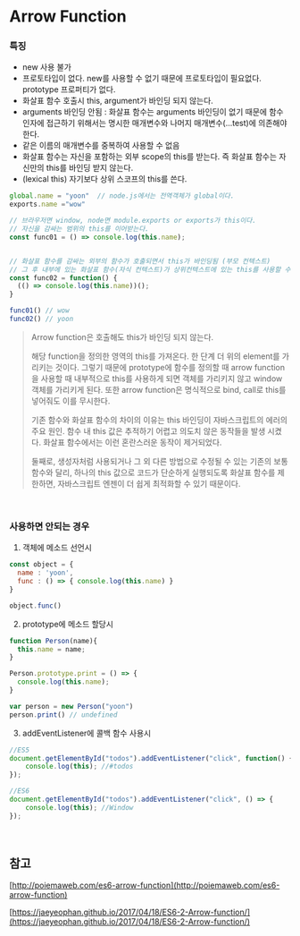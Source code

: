 # Arrow Function

### 특징

- new 사용 불가
- 프로토타입이 없다. new를 사용할 수 없기 때문에 프로토타입이 필요없다. prototype 프로퍼티가 없다.
- 화살표 함수 호출시 this, argument가 바인딩 되지 않는다.
- arguments 바인딩 안됨 : 화살표 함수는 arguments 바인딩이 없기 때문에 함수 인자에 접근하기 위해서는 명시한 매개변수와 나머지 매개변수(...test)에 의존해야한다.
- 같은 이름의 매개변수를 중복하여 사용할 수 없음
- 화살표 함수는 자신을 포함하는 외부 scope의 this를 받는다. 즉 화살표 함수는 자신만의 this를 바인딩 받지 않는다.  
- (lexical this) 자기보다 상위 스코프의 this를 쓴다.


```javascript
global.name = "yoon"  // node.js에서는 전역객체가 global이다.
exports.name ="wow"

// 브라우저면 window, node면 module.exports or exports가 this이다.
// 자신을 감싸는 범위의 this를 이어받는다.
const func01 = () => console.log(this.name); 


// 화살표 함수를 감싸는 외부의 함수가 호출되면서 this가 바인딩됨 (부모 컨텍스트)
// 그 후 내부에 있는 화살표 함수(자식 컨텍스트)가 상위컨텍스트에 있는 this를 사용할 수 있게 됨
const func02 = function() { 
  (() => console.log(this.name))();
}

func01() // wow
func02() // yoon
```

> Arrow function은 호출해도 this가 바인딩 되지 않는다.  
>
> 해당 function을 정의한 영역의 this를 가져온다. 한 단계 더 위의 element를 가리키는 것이다. 그렇기 때문에 
> prototype에 함수를 정의할 때 arrow function을 사용할 때 내부적으로 this를 사용하게 되면 객체를 가리키지 않고 
> window 객체를 가리키게 된다. 또한 arrow function은 명식적으로 bind, call로 this를 넣어줘도 이를 무시한다.
>
> 기존 함수와 화살표 함수의 차이의 이유는 this 바인딩이 자바스크립트의 에러의 주요 원인. 
> 함수 내 this 값은 추적하기 어렵고 의도치 않은 동작들을 발생 시켰다. 화살표 함수에서는 이런 혼란스러운 동작이 
> 제거되었다. 
>
> 둘째로, 생성자처럼 사용되거나 그 외 다른 방법으로 수정될 수 있는 기존의 보통 함수와 달리, 하나의 this 값으로 
> 코드가 단순하게 실행되도록 화살표 함수를 제한하면, 자바스크립트 엔젠이 더 쉽게 최적화할 수 있기 때문이다.

<br/>

### 사용하면 안되는 경우

1. 객체에 메소드 선언시

```javascript
const object = {
  name : 'yoon',
  func : () => { console.log(this.name) }
}

object.func()
```

2. prototype에 메소드 할당시

```javascript
function Person(name){
  this.name = name;
}

Person.prototype.print = () => {
  console.log(this.name);
}

var person = new Person("yoon")
person.print() // undefined
```

3. addEventListener에 콜백 함수 사용시

```javascript
//ES5
document.getElementById("todos").addEventListener("click", function() {
    console.log(this); //#todos
});

//ES6
document.getElementById("todos").addEventListener("click", () => {
    console.log(this); //Window
});
```

<br/>

## 참고

[http://poiemaweb.com/es6-arrow-function](http://poiemaweb.com/es6-arrow-function)

[https://jaeyeophan.github.io/2017/04/18/ES6-2-Arrow-function/](https://jaeyeophan.github.io/2017/04/18/ES6-2-Arrow-function/)

